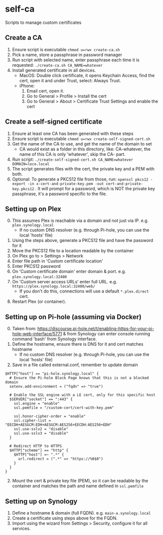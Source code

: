 # self-ca
Scripts to manage custom certificates

## Create a CA
1. Ensure script is executable
``
chmod u=rwx create-ca.sh
``
2. Pick a name, store a passphrase in password manager
3. Run script with selected name, enter passphrase each time it is requested:
``
./create-ca.sh CA_NAME=whatever
``
4. Install generated certificate in all devices.
    - MacOS: Double click certificate, it opens Keychain Access, find the cert, open it and under Trust, select:
     Always Trust.
    - iPhone:
        1. Email cert, open it.
        2. Go to General > Profile > Install the cert
        3. Go to General > About > Certificate Trust Settings and enable the cert

## Create a self-signed certificate
1. Ensure at least one CA has been generated with these steps
2. Ensure script is executable
``
chmod u=rwx create-self-signed-cert.sh
``
3. Get the name of the CA to use, and get the name of the domain to set
    - CA would exist as a folder in this directory, like: CA-whatever, the name of this CA is only 'whatever', skip
     the CA- part.
4. Run script:
``
./create-self-signed-cert.sh CA_NAME=whatever DOMAIN=loco.local
``
5. The script generates files with the cert, the private key and a PEM with both.
6. Optional: To generate a PKCS12 file from those, run:
``
openssl pkcs12 -export -in x-cert-and-private-key.pem -out cert-and-private-key.pkcs12
`` .
It will prompt for a password, which is NOT the private key passphrase, it's a password specific to the file.

## Setting up on Plex
0. This assumes Plex is reachable via a domain and not just via IP. e.g. `plex.synology.local`
    - If no custom DNS resolver (e.g. through Pi-hole, you can use the local 'hosts' file)
1. Using the steps above, generate a PKCS12 file and have the password for it
2. Move the PKCS12 file to a location readable by the container
3. On Plex go to > Settings > Network
4. Enter file path in 'Custom certificate location'
5. Enter PKCS12 password
6. On 'Custom certificate domain' enter domain & port. e.g. `plex.synology.local:32400`
7. On 'Custom server access URLs' enter full URL. e.g. `https://plex.synology.local:32400/web/`
    - If you don't do this, connections will use a default `*.plex.direct` cert.
8. Restart Plex (or container).

## Setting up on Pi-hole (assuming via Docker)
0. Taken from: https://discourse.pi-hole.net/t/enabling-https-for-your-pi-hole-web-interface/5771 & from Synology can
 enter console running command 'bash' from Synology interface.
1. Define the hostname, ensure there is DNS for it and cert matches hostname
    - If no custom DNS resolver (e.g. through Pi-hole, you can use the local 'hosts' file)
2. Save in a file called external.conf, remember to update domain
```
$HTTP["host"] == "pi-hole.synology.local" {
  # Ensure the Pi-hole Block Page knows that this is not a blocked domain
  setenv.add-environment = ("fqdn" => "true")

  # Enable the SSL engine with a LE cert, only for this specific host
  $SERVER["socket"] == ":443" {
    ssl.engine = "enable"
    ssl.pemfile = "/custom-cert/cert-with-key.pem"

    ssl.honor-cipher-order = "enable"
    ssl.cipher-list = "EECDH+AESGCM:EDH+AESGCM:AES256+EECDH:AES256+EDH"
    ssl.use-sslv2 = "disable"
    ssl.use-sslv3 = "disable"
  }

  # Redirect HTTP to HTTPS
  $HTTP["scheme"] == "http" {
    $HTTP["host"] =~ ".*" {
      url.redirect = (".*" => "https://%0$0")
    }
  }
}
```
2. Mount the cert & private key file (PEM), so it can be readable by the container and matches the path and name defined
 in `ssl.pemfile`

## Setting up on Synology
1. Define a hostname & domain (full FQDN). e.g. `main-a.synology.local`
2. Create a certificate using steps above for the FQDN.
3. Import using the wizard from Settings > Security, configure it for all services.